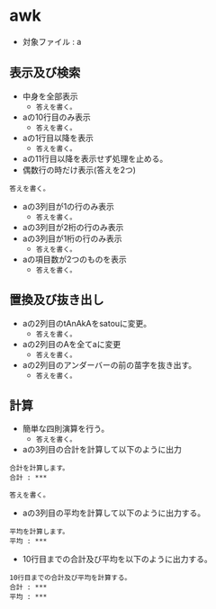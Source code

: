 # awk
- 対象ファイル : a

## 表示及び検索
- 中身を全部表示
	- `答えを書く。`
- aの10行目のみ表示
	- `答えを書く。`
- aの1行目以降を表示
	- `答えを書く。`
- aの11行目以降を表示せず処理を止める。
- 偶数行の時だけ表示(答えを2つ)

```
答えを書く。
```

- aの3列目が1の行のみ表示
	- `答えを書く。`
- aの3列目が2桁の行のみ表示
- aの3列目が1桁の行のみ表示
	- `答えを書く。`
- aの項目数が2つのものを表示
	- `答えを書く。`

## 置換及び抜き出し
- aの2列目のtAnAkAをsatouに変更。
	- `答えを書く。`
- aの2列目のAを全てaに変更
	- `答えを書く。`
- aの2列目のアンダーバーの前の苗字を抜き出す。
	- `答えを書く。`

## 計算
- 簡単な四則演算を行う。
	- `答えを書く。`
- aの3列目の合計を計算して以下のように出力

```
合計を計算します。
合計 : ***
```

```
答えを書く。
```

- aの3列目の平均を計算して以下のように出力する。

```
平均を計算します。
平均 : ***
```

- 10行目までの合計及び平均を以下のように出力する。

```
10行目までの合計及び平均を計算する。
合計 : ***
平均 : ***
```
